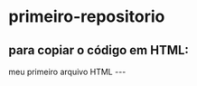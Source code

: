 # primeiro-repositorio

para copiar o código em HTML:
---
<html
<h1>meu primeiro arquivo HTML</h1>
</html>
---
